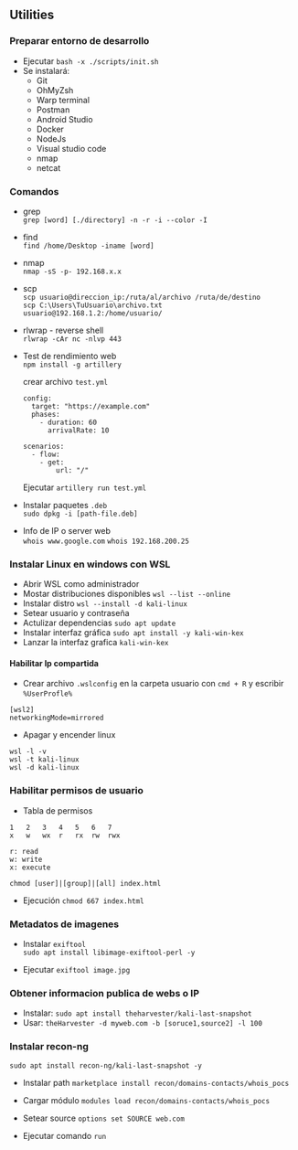 ## Utilities

### Preparar entorno de desarrollo
-  Ejecutar `bash -x ./scripts/init.sh`
- Se instalará:
    + Git
    + OhMyZsh
    + Warp terminal
    + Postman
    + Android Studio
    + Docker
    + NodeJs
    + Visual studio code
    + nmap
    + netcat

### Comandos
- grep  
`grep [word] [./directory] -n -r -i --color -I`

- find  
`find /home/Desktop -iname [word]`

- nmap  
`nmap -sS -p- 192.168.x.x`

- scp   
`scp usuario@direccion_ip:/ruta/al/archivo /ruta/de/destino`    
`scp C:\Users\TuUsuario\archivo.txt usuario@192.168.1.2:/home/usuario/`

- rlwrap - reverse shell    
`rlwrap -cAr nc -nlvp 443`

- Test de rendimiento web   
`npm install -g artillery`
    
    crear archivo `test.yml`

    ```
    config:
      target: "https://example.com"
      phases:
        - duration: 60
          arrivalRate: 10

    scenarios:
      - flow:
        - get:
            url: "/"
    ```

    Ejecutar `artillery run test.yml`

- Instalar paquetes `.deb`  
`sudo dpkg -i [path-file.deb]`

- Info de IP o server web   
`whois www.google.com` `whois 192.168.200.25`

### Instalar Linux en windows con WSL

- Abrir WSL como administrador
- Mostar distribuciones disponibles `wsl --list --online`
- Instalar distro `wsl --install -d kali-linux`
- Setear usuario y contraseña
- Actulizar dependencias `sudo apt update`
- Instalar interfaz gráfica `sudo apt install -y kali-win-kex`
- Lanzar la interfaz grafica `kali-win-kex`

#### Habilitar Ip compartida
- Crear archivo `.wslconfig` en la carpeta usuario con `cmd + R` y escribir `%UserProfle%` 
``` 
[wsl2]
networkingMode=mirrored   
```
- Apagar y encender linux
```
wsl -l -v
wsl -t kali-linux
wsl -d kali-linux
```


### Habilitar permisos de usuario
- Tabla de permisos
```
1   2   3   4   5   6   7
x   w   wx  r   rx  rw  rwx
```

```
r: read
w: write
x: execute
```
```
chmod [user]|[group]|[all] index.html
```
- Ejecución `chmod 667 index.html`


### Metadatos de imagenes
- Instalar `exiftool`   
  `sudo apt install libimage-exiftool-perl -y`

- Ejecutar `exiftool image.jpg`

### Obtener informacion publica de webs o IP
- Instalar: `sudo apt install theharvester/kali-last-snapshot`
- Usar: `theHarvester -d myweb.com -b [soruce1,source2] -l 100`


### Instalar recon-ng
`sudo apt install recon-ng/kali-last-snapshot -y`

- Instalar path `marketplace install recon/domains-contacts/whois_pocs`
- Cargar módulo `modules load recon/domains-contacts/whois_pocs`

- Setear source `options set SOURCE web.com`
- Ejecutar comando `run`